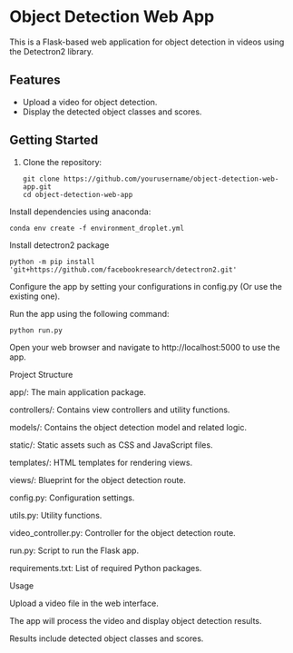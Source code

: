 # Object Detection Web App

This is a Flask-based web application for object detection in videos using the Detectron2 library.

## Features

- Upload a video for object detection.
- Display the detected object classes and scores.

## Getting Started

1. Clone the repository:

   ```
   git clone https://github.com/yourusername/object-detection-web-app.git
   cd object-detection-web-app
Install dependencies using anaconda:


```conda env create -f environment_droplet.yml ```

Install detectron2 package

```python -m pip install 'git+https://github.com/facebookresearch/detectron2.git'```

Configure the app by setting your configurations in config.py (Or use the existing one).

Run the app using the following command:


```python run.py```

Open your web browser and navigate to http://localhost:5000 to use the app.

Project Structure

app/: The main application package.

controllers/: Contains view controllers and utility functions.

models/: Contains the object detection model and related logic.

static/: Static assets such as CSS and JavaScript files.

templates/: HTML templates for rendering views.

views/: Blueprint for the object detection route.

config.py: Configuration settings.

utils.py: Utility functions.

video_controller.py: Controller for the object detection route.

run.py: Script to run the Flask app.

requirements.txt: List of required Python packages.

Usage

Upload a video file in the web interface.

The app will process the video and display object detection results.

Results include detected object classes and scores.